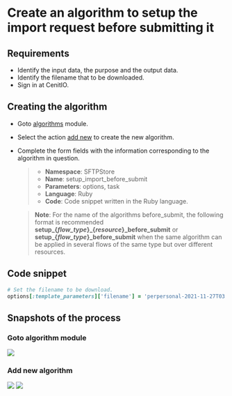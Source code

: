 # Create an algorithm to setup the import request before submitting it

## Requirements

* Identify the input data, the purpose and the output data.[<i class="fa fa-external-link" aria-hidden="true"></i>](https://cenit-io.github.io/docs/#/algorithms?id=algorithm39s-attributes)
* Identify the filename that to be downloaded.
* Sign in at CenitIO.[<i class="fa fa-external-link" aria-hidden="true"></i>](https://cenit.io/users/sign_in)

## Creating the algorithm

* Goto [algorithms](https://cenit.io/algorithm) module.
* Select the action [add new](https://cenit.io/algorithm/new) to create the new algorithm.
* Complete the form fields with the information corresponding to the algorithm in question.

    >- **Namespace**: SFTPStore
    >- **Name**: setup_import_before_submit
    >- **Parameters**: options, task
    >- **Language**: Ruby
    >- **Code**: Code snippet written in the Ruby language.

    > **Note**: For the name of the algorithms before_submit, the following format is recommended **setup_{*flow_type*}_{*resource*}_before_submit** or **setup_{*flow_type*}_before_submit** when the same algorithm can be applied in several flows of the same type but over different resources.

## Code snippet

```ruby
# Set the filename to be download.
options[:template_parameters]['filename'] = 'perpersonal-2021-11-27T03:08:33+00:00.csv'
```

## Snapshots of the process

### Goto algorithm module

   ![](assets/snapshots/common-algs/snapshots-001.png)
    
### Add new algorithm

   ![](assets/snapshots/common-algs/snapshots-002.png)
   ![](assets/snapshots/sftp-store-algs/snapshots-003.png)
